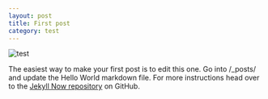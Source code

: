 ```yaml
---
layout: post
title: First post
category: test
---
```




![test](https://farm1.staticflickr.com/597/22680073048_49f824d61c_b.jpg)

The easiest way to make your first post is to edit this one. Go into /_posts/ and update the Hello World markdown file. For more instructions head over to the [Jekyll Now repository](https://github.com/barryclark/jekyll-now) on GitHub.